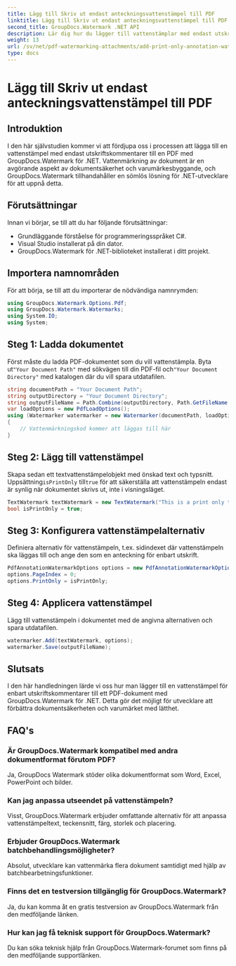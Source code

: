 ```yaml
---
title: Lägg till Skriv ut endast anteckningsvattenstämpel till PDF
linktitle: Lägg till Skriv ut endast anteckningsvattenstämpel till PDF
second_title: GroupDocs.Watermark .NET API
description: Lär dig hur du lägger till vattenstämplar med endast utskriftskommentarer till PDF-filer med GroupDocs.Watermark for .NET. Förbättra dokumentsäkerhet och varumärke utan ansträngning.
weight: 13
url: /sv/net/pdf-watermarking-attachments/add-print-only-annotation-watermark-pdf/
type: docs
---
```

# Lägg till Skriv ut endast anteckningsvattenstämpel till PDF

## Introduktion
I den här självstudien kommer vi att fördjupa oss i processen att lägga till en vattenstämpel med endast utskriftskommentarer till en PDF med GroupDocs.Watermark för .NET. Vattenmärkning av dokument är en avgörande aspekt av dokumentsäkerhet och varumärkesbyggande, och GroupDocs.Watermark tillhandahåller en sömlös lösning för .NET-utvecklare för att uppnå detta.
## Förutsättningar
Innan vi börjar, se till att du har följande förutsättningar:
- Grundläggande förståelse för programmeringsspråket C#.
- Visual Studio installerat på din dator.
- GroupDocs.Watermark för .NET-biblioteket installerat i ditt projekt.

## Importera namnområden
För att börja, se till att du importerar de nödvändiga namnrymden:
```csharp
using GroupDocs.Watermark.Options.Pdf;
using GroupDocs.Watermark.Watermarks;
using System.IO;
using System;
```
## Steg 1: Ladda dokumentet
 Först måste du ladda PDF-dokumentet som du vill vattenstämpla. Byta ut`"Your Document Path"` med sökvägen till din PDF-fil och`"Your Document Directory"` med katalogen där du vill spara utdatafilen.
```csharp
string documentPath = "Your Document Path";
string outputDirectory = "Your Document Directory";
string outputFileName = Path.Combine(outputDirectory, Path.GetFileName(documentPath));
var loadOptions = new PdfLoadOptions();
using (Watermarker watermarker = new Watermarker(documentPath, loadOptions))
{
    // Vattenmärkningskod kommer att läggas till här
}
```
## Steg 2: Lägg till vattenstämpel
Skapa sedan ett textvattenstämpelobjekt med önskad text och typsnitt. Uppsättning`isPrintOnly` till`true` för att säkerställa att vattenstämpeln endast är synlig när dokumentet skrivs ut, inte i visningsläget.
```csharp
TextWatermark textWatermark = new TextWatermark("This is a print only test watermark. It won't appear in view mode.", new Font("Arial", 8));
bool isPrintOnly = true;
```
## Steg 3: Konfigurera vattenstämpelalternativ
Definiera alternativ för vattenstämpeln, t.ex. sidindexet där vattenstämpeln ska läggas till och ange den som en anteckning för enbart utskrift.
```csharp
PdfAnnotationWatermarkOptions options = new PdfAnnotationWatermarkOptions();
options.PageIndex = 0;
options.PrintOnly = isPrintOnly;
```
## Steg 4: Applicera vattenstämpel
Lägg till vattenstämpeln i dokumentet med de angivna alternativen och spara utdatafilen.
```csharp
watermarker.Add(textWatermark, options);
watermarker.Save(outputFileName);
```

## Slutsats
I den här handledningen lärde vi oss hur man lägger till en vattenstämpel för enbart utskriftskommentarer till ett PDF-dokument med GroupDocs.Watermark för .NET. Detta gör det möjligt för utvecklare att förbättra dokumentsäkerheten och varumärket med lätthet.
## FAQ's
### Är GroupDocs.Watermark kompatibel med andra dokumentformat förutom PDF?
Ja, GroupDocs Watermark stöder olika dokumentformat som Word, Excel, PowerPoint och bilder.
### Kan jag anpassa utseendet på vattenstämpeln?
Visst, GroupDocs.Watermark erbjuder omfattande alternativ för att anpassa vattenstämpeltext, teckensnitt, färg, storlek och placering.
### Erbjuder GroupDocs.Watermark batchbehandlingsmöjligheter?
Absolut, utvecklare kan vattenmärka flera dokument samtidigt med hjälp av batchbearbetningsfunktioner.
### Finns det en testversion tillgänglig för GroupDocs.Watermark?
Ja, du kan komma åt en gratis testversion av GroupDocs.Watermark från den medföljande länken.
### Hur kan jag få teknisk support för GroupDocs.Watermark?
Du kan söka teknisk hjälp från GroupDocs.Watermark-forumet som finns på den medföljande supportlänken.